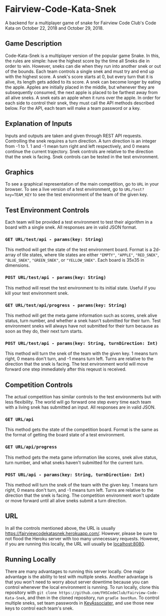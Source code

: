 # Fairview-Code-Kata-Snek
A backend for a multiplayer game of snake for Fairview Code Club's Code Kata on October 22, 2018 and October 29, 2018.

## Game Description
Code-Kata-Snek is a multiplayer version of the popular game Snake. In this, the rules are simple: have the highest score by the time all Sneks die in order to win. However, sneks can die when they run into another snek or out of the bounds. Each team controls a single snek and must try and end up with the highest score. A snek's score starts at 0, but every turn that it is alive, its length gets added to its score. A snek can become longer by eating the apple. Apples are initially placed in the middle, but whenever they are subsequently consumed, the next apple is placed to be farthest away from all alive sneks. A snek eats an apple when it runs over the apple. In order for each side to control their snek, they must call the API methods described below. For the API, each team will make a team password or a key.

## Explanation of Inputs
Inputs and outputs are taken and given through REST API requests. Controlling the snek requires a turn direction. A turn direction is an integer from -1 to 1. 1 and -1 mean turn right and left respectively, and 0 means continue the current trajectory. Snek controls are relative to the direction that the snek is facing. Snek controls can be tested in the test environment.

## Graphics
To see a graphical representation of the main competition, go to ```URL``` in your browser. To see a live version of a test environment, go to ```URL/test?key=TEAM_KEY``` to see the test environment of the team of the given key.

## Test Environment Controls
Each team will be provided a test environment to test their algorithm in a board with a single snek. All responses are in valid JSON format.

### ```GET URL/test/api - params(key: String)``` 
This method will get the state of the test environment board. Format is a 2d-array of tile states, where tile states are either `"EMPTY"`, `"APPLE"`, `"RED_SNEK"`, `"BLUE_SNEK"`, `"GREEN_SNEK"`, or `"YELLOW_SNEK"`. Each board is 35x35 in dimensions.
### ```POST URL/test/api - params(key: String)```
This method will reset the test environment to its initial state. Useful if you kill your test environment snek.
### ```GET URL/test/api/progress - params(key: String)```
This method will get the meta game information such as scores, snek alive status, turn number, and whether a snek hasn't submitted for their turn. Test environment sneks will always have not submitted for their turn because as soon as they do, their next turn starts.
### ```POST URL/test/api - params(key: String, turnDirection: Int)```
This method will turn the snek of the team with the given key. 1 means turn right, 0 means don't turn, and -1 means turn left. Turns are relative to the direction that the snek is facing. The test environment world will move forward one step immediately after this reqeust is received.

## Competition Controls
The actual competition has similar controls to the test environments but with less flexibility. The world will go forward one step every time each team with a living snek has submitted an input. All responses are in valid JSON.

### ```GET URL/api```
This method gets the state of the competition board. Format is the same as the format of getting the board state of a test environment.
### ```GET URL/api/progress```
This method gets the meta game information like scores, snek alive status, turn number, and what sneks haven't submitted for the current turn.
### ```POST URL/api - params(key: String, turnDirection: Int)```
This method will turn the snek of the team with the given key. 1 means turn right, 0 means don't turn, and -1 means turn left. Turns are relative to the direction that the snek is facing. The competition environment won't update or move forward until all alive sneks submit a turn direction.

## URL
In all the controls mentioned above, the URL is usually <https://fairviewcodekatasnek.herokuapp.com/>. However, please be sure to not flood the Heroku server with too many unnecessary requests. However, if you are running this locally, the URL will usually be <localhost:8080>.

## Running Locally
There are many advantages to running this server locally. One major advantage is the ability to test with multiple sneks. Another advantage is that you won't need to worry about server downtime because you can control whenever the local environment is running. To run locally, clone this repository with ```git clone https://github.com/FHSCodeClub/Fairview-Code-Kata-Snek```, and then in the cloned repository, run ```gradle bootRun```. To control multiple sneks, set team passwords in [KeyAssociater](./src/main/kotlin/com/fairviewcodeclub/snek/KeyAssociater.kt), and use those new keys to control each team's snek.
